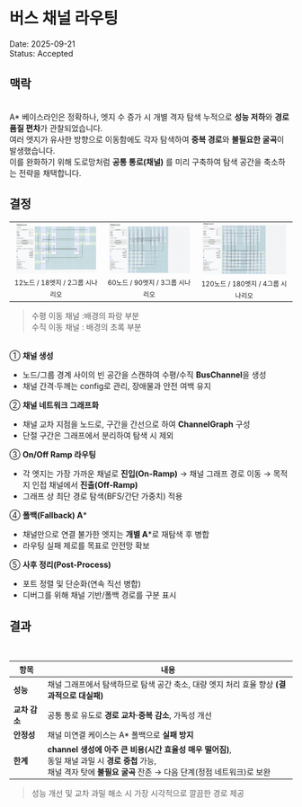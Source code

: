 # 버스 채널 라우팅

Date: 2025-09-21   
Status: Accepted

## 맥락

<br/>A\* 베이스라인은 정확하나, 엣지 수 증가 시 개별 격자 탐색 누적으로 **성능 저하**와 **경로 품질 편차**가 관찰되었습니다.  
여러 엣지가 유사한 방향으로 이동함에도 각자 탐색하여 **중복 경로**와 **불필요한 굴곡**이 발생했습니다.  
이를 완화하기 위해 도로망처럼 **공통 통로(채널)** 를 미리 구축하여 탐색 공간을 축소하는 전략을 채택합니다.

## 결정

<table align="center">
  <tr>
    <td align="center">
      <img src="../src/12_18_2/bus.png" width="95%" alt="bus channel 알고리즘">
      <br>
      <sub>12노드 / 18엣지 / 2그룹 시나리오</sub>
    </td>
    <td align="center">
      <img src="../src/60_90_3/bus.png" width="95%" alt="bus channel 알고리즘">
      <br>
      <sub>60노드 / 90엣지 / 3그룹 시나리오</sub>
    </td>
    <td align="center">
      <img src="../src/120_180_4/bus.png" width="95%" alt="bus channel 알고리즘">
      <br>
      <sub>120노드 / 180엣지 / 4그룹 시나리오</sub>
    </td>
  </tr>
</table>

> 수평 이동 채널 :배경의 파랑 부분  
> 수직 이동 채널 : 배경의 초록 부분

<br/>① **채널 생성**

- 노드/그룹 경계 사이의 빈 공간을 스캔하여 수평/수직 **BusChannel**을 생성
- 채널 간격·두께는 config로 관리, 장애물과 안전 여백 유지

② **채널 네트워크 그래프화**

- 채널 교차 지점을 노드로, 구간을 간선으로 하여 **ChannelGraph** 구성
- 단절 구간은 그래프에서 분리하여 탐색 시 제외

③ **On/Off Ramp 라우팅**

- 각 엣지는 가장 가까운 채널로 **진입(On-Ramp)** → 채널 그래프 경로 이동 → 목적지 인접 채널에서 **진출(Off-Ramp)**
- 그래프 상 최단 경로 탐색(BFS/간단 가중치) 적용

④ **폴백(Fallback) A**\*

- 채널만으로 연결 불가한 엣지는 **개별 A**\*로 재탐색 후 병합
- 라우팅 실패 제로를 목표로 안전망 확보

⑤ **사후 정리(Post-Process)**

- 포트 정렬 및 단순화(연속 직선 병합)
- 디버그를 위해 채널 기반/폴백 경로를 구분 표시

## 결과

<br/>

| 항목          | 내용                                                                                                                                                                             |
| ------------- | -------------------------------------------------------------------------------------------------------------------------------------------------------------------------------- |
| **성능**      | 채널 그래프에서 탐색하므로 탐색 공간 축소, 대량 엣지 처리 효율 향상 **(결과적으로 대실패)**                                                                                      |
| **교차 감소** | 공통 통로 유도로 **경로 교차·중복 감소**, 가독성 개선                                                                                                                            |
| **안정성**    | 채널 미연결 케이스는 A\* 폴백으로 **실패 방지**                                                                                                                                  |
| **한계**      | **channel 생성에 아주 큰 비용(시간 효율성 매우 떨어짐)**, <br/> 동일 채널 과밀 시 **경로 중첩** 가능, <br> 채널 격자 탓에 **불필요 굴곡** 잔존 → 다음 단계(정점 네트워크)로 보완 |

> 성능 개선 및 교차 과밀 해소 시 가장 시각적으로 깔끔한 경로 제공
